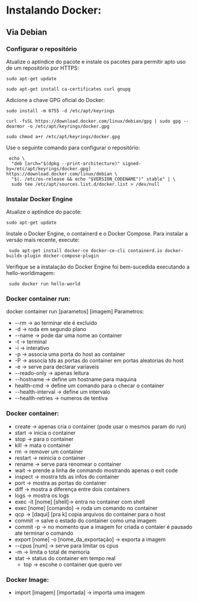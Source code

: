 # Instalando Docker:

## Via Debian
### Configurar o repositório
Atualize o aptíndice do pacote e instale os pacotes para permitir apto uso de um repositório por HTTPS:
```
sudo apt-get update
```
```
sudo apt-get install ca-certificates curl gnupg
```
Adicione a chave GPG oficial do Docker:
```
sudo install -m 0755 -d /etc/apt/keyrings
```
```
curl -fsSL https://download.docker.com/linux/debian/gpg | sudo gpg --dearmor -o /etc/apt/keyrings/docker.gpg
```
```
sudo chmod a+r /etc/apt/keyrings/docker.gpg
```
Use o seguinte comando para configurar o repositório:
```
 echo \
  "deb [arch="$(dpkg --print-architecture)" signed-by=/etc/apt/keyrings/docker.gpg] https://download.docker.com/linux/debian \
  "$(. /etc/os-release && echo "$VERSION_CODENAME")" stable" | \
  sudo tee /etc/apt/sources.list.d/docker.list > /dev/null
```
### Instalar Docker Engine
Atualize o aptíndice do pacote:
```
sudo apt-get update
```
Instale o Docker Engine, o containerd e o Docker Compose.
Para instalar a versão mais recente, execute:
```
 sudo apt-get install docker-ce docker-ce-cli containerd.io docker-buildx-plugin docker-compose-plugin
```
Verifique se a instalação do Docker Engine foi bem-sucedida executando a hello-worldimagem:
```
 sudo docker run hello-world
```
### Docker container run:
docker container run [parametos] [imagem]
Parametros:
* --rm -> ao terminar ele é excluido
* -d -> roda em segundo plano
* --name -> pode dar uma nome ao container
* -t -> terminal
* -i -> interativo
* -p -> associa uma porta do host ao container
* -P -> associa tds as portas do container em portas aleatorias do host
* -e -> serve para declarar variaveis
* --reado-only -> apenas leitura
* --hostname -> define um hostname para maquina
* health-cmd -> define um comando para o checar o container
* --health-interval -> define um  intervalo
* --health-retries -> numeros de tentiva
### Docker container:
* create -> apenas cria o container (pode usar o mesmos param do run)
* start -> inicia o container
* stop -> para o container 
* kill -> mata o container
* rm -> remover um container
* restart -> reinicia o container
* rename -> serve para renomear o container
* wait -> prende a linha de conmando mostrando apenas o exit code
* inspect -> mostra tds as infos do container 
* port -> mostra as portas do container
* diff -> mostra a diferença entre dois containers
* logs -> mostra os logs
* exec -it [nome] [shell]-> entra no container com shell
* exec [nome] [comando] -> roda um comando no container
* qcp -> [daqui] [pra k] copia arquivos do container para o host
* commit -> salve o estado do container como uma imagem
* commit -p -> no momento que a imagem for criada o contaier é pausado ate terminar o comando
* export [nome] -o [nome_da_exportação] -> exporta a imagem
* --cpus [num] -> serve para limitar os cpus
* -m -> limita o total de memoria
* stat -> status do container em tempo real
    * top -> escohe o container que quero ver
### Docker Image:
* import [imagem] [importada] -> importa uma imagem
